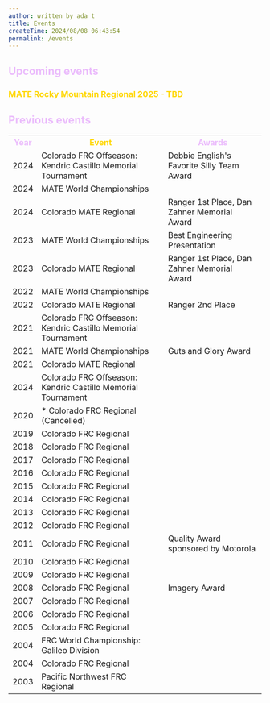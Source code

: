 ```yaml
---
author: written by ada t
title: Events
createTime: 2024/08/08 06:43:54
permalink: /events
---
```


<style>
  h2.hero-name{
  	color:  #3e2137;
  }
  h2{
  	color:  #ebbcfc;
  }
  h3{
  	color:  #FFD700;
  }
  .image-container {
    position: relative;
    height: 150px;
    overflow: hidden;
    margin-bottom: 20px;
  }

  .image-container img {
    width: 100%;
    position: relative;
  }

  .arrow {
    position: absolute;
    bottom: 0;
    left: 50%;
    transform: translateX(-50%);
    font-size: 20px;
    cursor: pointer;
    background-color: rgba(0, 0, 0, 0.7);
    padding-top: 3px;
    padding-right: 5px;
    padding-bottom: 3px;
    padding-left: 5px;
    border-radius: 50%;
  }
</style>

## Upcoming events

### MATE Rocky Mountain Regional 2025 - TBD

## Previous events

<table>
  <tr>
    <th style="color: #ebbcfc">Year</th>
    <th style="color: #ffd700">Event</th>
    <th style="color: #ebbcfc">Awards</th>
  </tr>
 <tr>
    <td>2024</td>
    <td>Colorado FRC Offseason: Kendric Castillo Memorial Tournament</td>
    <td>Debbie English's Favorite Silly Team Award</td>
  </tr>
  <tr>
    <td>2024</td>
    <td>MATE World Championships</td>
    <td></td>
  </tr>
  <tr>
    <td>2024</td>
    <td>Colorado MATE Regional</td>
    <td>Ranger 1st Place, Dan Zahner Memorial Award</td>
  </tr>
  <tr>
   <td>2023</td>
   <td>MATE World Championships</td>
   <td>Best Engineering Presentation</td>
  </tr>
  <tr>
    <td>2023</td>
    <td>Colorado MATE Regional</td>
    <td>Ranger 1st Place, Dan Zahner Memorial Award</td>
  </tr>
  <tr>
    <td>2022</td>
    <td>MATE World Championships</td>
    <td></td>
  </tr>
  <tr>
    <td>2022</td>
    <td>Colorado MATE Regional</td>
    <td>Ranger 2nd Place</td>
  </tr>
  <tr>
    <td>2021</td>
    <td>Colorado FRC Offseason: Kendric Castillo Memorial Tournament</td>
    <td></td>
  </tr>
  <tr>
   <td>2021</td>
   <td>MATE World Championships</td>
   <td>Guts and Glory Award</td>
  </tr>
  <tr>
    <td>2021</td>
    <td>Colorado MATE Regional</td>
    <td></td>
  </tr>
 <tr>
    <td>2024</td>
    <td>Colorado FRC Offseason: Kendric Castillo Memorial Tournament</td>
    <td></td>
  </tr>
  <tr>
    <td>2020</td>
    <td>* Colorado FRC Regional (Cancelled)</td>
    <td></td>
  </tr>
  <tr>
    <td>2019</td>
    <td>Colorado FRC Regional</td>
    <td></td>
  </tr>
  <tr>
    <td>2018</td>
    <td>Colorado FRC Regional</td>
    <td></td>
  </tr>
  <tr>
    <td>2017</td>
    <td>Colorado FRC Regional</td>
    <td></td>
  </tr>
  <tr>
    <td>2016</td>
    <td>Colorado FRC Regional</td>
    <td></td>
  </tr>
  <tr>
    <td>2015</td>
    <td>Colorado FRC Regional</td>
    <td></td>
  </tr>
  <tr>
    <td>2014</td>
    <td>Colorado FRC Regional</td>
    <td></td>
  </tr>
  <tr>
    <td>2013</td>
    <td>Colorado FRC Regional</td>
    <td></td>
  </tr>
  <tr>
    <td>2012</td>
    <td>Colorado FRC Regional</td>
    <td></td>
  </tr>
  <tr>
    <td>2011</td>
    <td>Colorado FRC Regional</td>
    <td>Quality Award sponsored by Motorola</td>
  </tr>
  <tr>
    <td>2010</td>
    <td>Colorado FRC Regional</td>
    <td></td>
  </tr>
  <tr>
    <td>2009</td>
    <td>Colorado FRC Regional</td>
    <td></td>
  </tr>
  <tr>
    <td>2008</td>
    <td>Colorado FRC Regional</td>
    <td>Imagery Award</td>
  </tr>
  <tr>
    <td>2007</td>
    <td>Colorado FRC Regional</td>
    <td></td>
  </tr>
  <tr>
    <td>2006</td>
    <td>Colorado FRC Regional</td>
    <td></td>
  </tr>
  <tr>
    <td>2005</td>
    <td>Colorado FRC Regional</td>
    <td></td>
  </tr>
  <tr>
    <td>2004</td>
    <td>FRC World Championship: Galileo Division</td>
    <td></td>
  </tr>
  <tr>
    <td>2004</td>
    <td>Colorado FRC Regional</td>
    <td></td>
  </tr>
  <tr>
    <td>2003</td>
    <td>Pacific Northwest FRC Regional</td>
    <td></td>
  </tr>
</table>

